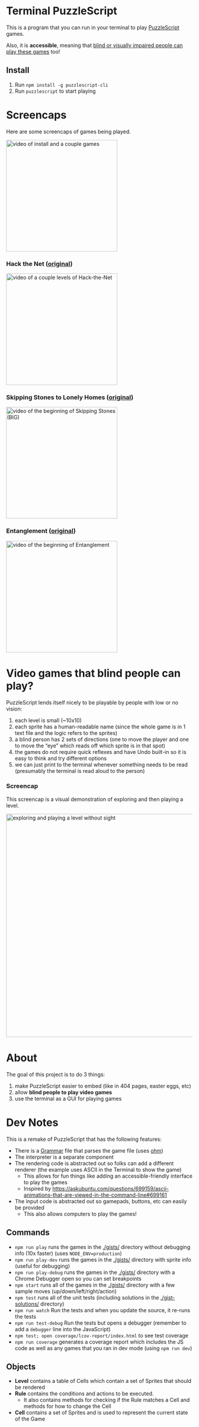 # Terminal PuzzleScript

This is a program that you can run in your terminal to play [PuzzleScript](https://puzzlescript.net) games.

Also, it is **accessible**, meaning that [blind or visually impaired people can play these games](#video-games-that-blind-people-can-play) too!


## Install

1. Run `npm install -g puzzlescript-cli`
1. Run `puzzlescript` to start playing


# Screencaps

Here are some screencaps of games being played.

<a href="https://asciinema.org/a/md0Zep9LOBhdB4nx00OyA0NNH?t=25"><img width="300" alt="video of install and a couple games" src="https://asciinema.org/a/md0Zep9LOBhdB4nx00OyA0NNH.png"/></a>


### Hack the Net ([original](http://www.draknek.org/games/puzzlescript/hack-the-net.php))

<a href="https://asciinema.org/a/TG6K5iinlW7cnrRjtJ1vz6nJl"><img width="300" alt="video of a couple levels of Hack-the-Net" src="https://asciinema.org/a/TG6K5iinlW7cnrRjtJ1vz6nJl.png"/></a>

### Skipping Stones to Lonely Homes ([original](http://www.draknek.org/games/puzzlescript/skipping-stones.php))

<a href="https://asciinema.org/a/mvHT4Btkpj49GzN8fawsUgCTX?t=20"><img width="300" alt="video of the beginning of Skipping Stones (BIG)" src="https://asciinema.org/a/mvHT4Btkpj49GzN8fawsUgCTX.png"/></a>

### Entanglement ([original]())

<a href="https://asciinema.org/a/B6QBhxI4iarolk5k3x4cIRewc?t=23"><img width="300" alt="video of the beginning of Entanglement" src="https://asciinema.org/a/B6QBhxI4iarolk5k3x4cIRewc.png"/></a>


# Video games that blind people can play?

PuzzleScript lends itself nicely to be playable by people with low or no vision:

1. each level is small (~10x10)
1. each sprite has a human-readable name (since the whole game is in 1 text file and the logic refers to the sprites)
1. a blind person has 2 sets of directions (one to move the player and one to move the “eye” which reads off which sprite is in that spot)
1. the games do not require quick reflexes and have Undo built-in so it is easy to think and try different options
1. we can just print to the terminal whenever something needs to be read (presumably the terminal is read aloud to the person)


### Screencap

This screencap is a visual demonstration of exploring and then playing a level.

<a href="https://asciinema.org/a/tlAym1396xgcEw8A49A5WyOgZ?t=4"><img width="600" alt="exploring and playing a level without sight" src="https://asciinema.org/a/tlAym1396xgcEw8A49A5WyOgZ.png"/></a>


# About

The goal of this project is to do 3 things:

1. make PuzzleScript easier to embed (like in 404 pages, easter eggs, etc)
1. allow **blind people to play video games**
1. use the terminal as a GUI for playing games


# Dev Notes

This is a remake of PuzzleScript that has the following features:

- There is a [Grammar](https://en.wikipedia.org/wiki/Parsing_expression_grammar) file that parses the game file (uses [ohm](https://github.com/harc/ohm))
- The interpreter is a separate component
- The rendering code is abstracted out so folks can add a different renderer (the example uses ASCII in the Terminal to show the game)
  - This allows for fun things like adding an accessible-friendly interface to play the games
  - Inspired by https://askubuntu.com/questions/699159/ascii-animations-that-are-viewed-in-the-command-line#699161
- The input code is abstracted out so gamepads, buttons, etc can easily be provided
  - This also allows computers to play the games!

## Commands

- `npm run play` runs the games in the [./gists/](./gists/) directory without debugging info (10x faster) (uses `NODE_ENV=production`)
- `npm run play-dev` runs the games in the [./gists/](./gists/) directory with sprite info (useful for debugging)
- `npm run play-debug` runs the games in the [./gists/](./gists/) directory with a Chrome Debugger open so you can set breakpoints
- `npm start` runs all of the games in the [./gists/](./gists/) directory with a few sample moves (up/down/left/right/action)
- `npm test` runs all of the unit tests (including solutions in the [./gist-solutions/](./gist-solutions/) directory)
- `npm run watch` Run the tests and when you update the source, it re-runs the tests
- `npm run test-debug` Run the tests but opens a debugger (remember to add a `debugger` line into the JavaScript)
- `npm test; open coverage/lcov-report/index.html` to see test coverage
- `npm run coverage` generates a coverage report which includes the JS code as well as any games that you ran in dev mode (using `npm run dev`)

## Objects

- **Level** contains a table of Cells which contain a set of Sprites that should be rendered
- **Rule** contains the conditions and actions to be executed.
  - It also contains methods for checking if the Rule matches a Cell and methods for how to change the Cell
- **Cell** contains a set of Sprites and is used to represent the current state of the Game
